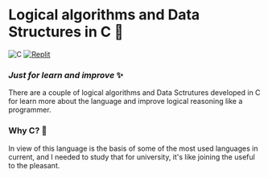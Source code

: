 # Logical algorithms and Data Structures in C 🤖
![C](https://img.shields.io/badge/c-%2300599C.svg?style=for-the-badge&logo=c&logoColor=white) [![Replit](https://img.shields.io/badge/Replit-DD1200?style=for-the-badge&logo=Replit&logoColor=white)](https://replit.com/@canas11?path=folder/Logical%20Algorithms%20and%20Data%20Structures)

### _Just for learn and improve_ ✨ 
There are a couple of logical algorithms and Data Sctrutures developed in C for learn more about the language and improve logical reasoning like a programmer.

### Why C? 🤔
In view of this language is the basis of some of the most used languages in current,  and I needed to study that for university, it's like joining the useful to the pleasant.

